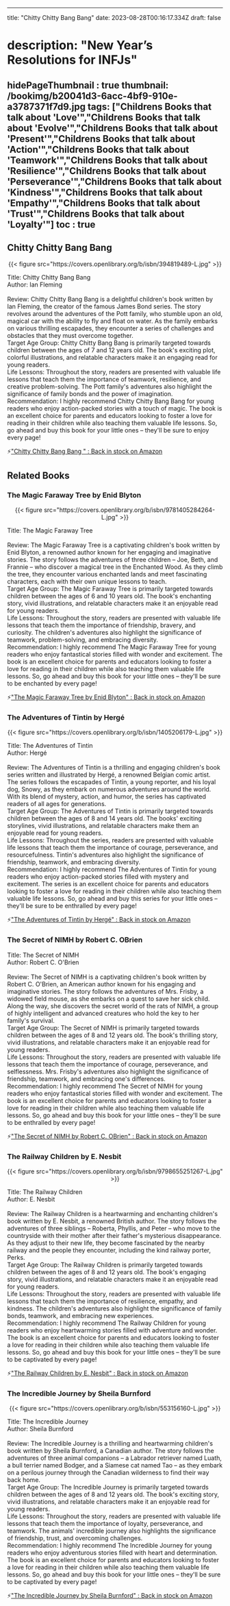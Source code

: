 
---
title: "Chitty Chitty Bang Bang"
date: 2023-08-28T00:16:17.334Z
draft: false
# description: "New Year’s Resolutions for INFJs"
hidePageThumbnail : true
thumbnail: /bookimg/b20041d3-6acc-4bf9-910e-a3787371f7d9.jpg
tags: ["Childrens Books that talk about 'Love'","Childrens Books that talk about 'Evolve'","Childrens Books that talk about 'Present'","Childrens Books that talk about 'Action'","Childrens Books that talk about 'Teamwork'","Childrens Books that talk about 'Resilience'","Childrens Books that talk about 'Perseverance'","Childrens Books that talk about 'Kindness'","Childrens Books that talk about 'Empathy'","Childrens Books that talk about 'Trust'","Childrens Books that talk about 'Loyalty'"]
toc : true
---
## Chitty Chitty Bang Bang 

<center>
{{< figure src="https://covers.openlibrary.org/b/isbn/394819489-L.jpg" >}}
</center>

Title: Chitty Chitty Bang Bang</br>
Author: Ian Fleming</br></br>
Review: Chitty Chitty Bang Bang is a delightful children's book written by Ian Fleming, the creator of the famous James Bond series. The story revolves around the adventures of the Pott family, who stumble upon an old, magical car with the ability to fly and float on water. As the family embarks on various thrilling escapades, they encounter a series of challenges and obstacles that they must overcome together.</br>
Target Age Group: Chitty Chitty Bang Bang is primarily targeted towards children between the ages of 7 and 12 years old. The book's exciting plot, colorful illustrations, and relatable characters make it an engaging read for young readers.</br>
Life Lessons: Throughout the story, readers are presented with valuable life lessons that teach them the importance of teamwork, resilience, and creative problem-solving. The Pott family's adventures also highlight the significance of family bonds and the power of imagination.</br>
Recommendation: I highly recommend Chitty Chitty Bang Bang for young readers who enjoy action-packed stories with a touch of magic. The book is an excellent choice for parents and educators looking to foster a love for reading in their children while also teaching them valuable life lessons. So, go ahead and buy this book for your little ones – they'll be sure to enjoy every page!</br>

<p>⚡<a id="aflink" href="https://www.amazon.com/gp/search?ie=UTF8&tag=klayu00-20&linkCode=ur2&linkId=6639bed89a8ad8dd2705e40644eb43d3&camp=1789&creative=9325&index=books&keywords=Chitty Chitty Bang Bang " class="one" target="_blank" title='"Chitty Chitty Bang Bang " : Back in stock on Amazon'>"Chitty Chitty Bang Bang " : Back in stock on Amazon</a></p>

## Related Books
### The Magic Faraway Tree by Enid Blyton
<center>
{{< figure src="https://covers.openlibrary.org/b/isbn/9781405284264-L.jpg" >}}
</center>

Title: The Magic Faraway Tree</br></br>
Review: The Magic Faraway Tree is a captivating children's book written by Enid Blyton, a renowned author known for her engaging and imaginative stories. The story follows the adventures of three children – Joe, Beth, and Frannie – who discover a magical tree in the Enchanted Wood. As they climb the tree, they encounter various enchanted lands and meet fascinating characters, each with their own unique lessons to teach.</br>
Target Age Group: The Magic Faraway Tree is primarily targeted towards children between the ages of 6 and 10 years old. The book's enchanting story, vivid illustrations, and relatable characters make it an enjoyable read for young readers.</br>
Life Lessons: Throughout the story, readers are presented with valuable life lessons that teach them the importance of friendship, bravery, and curiosity. The children's adventures also highlight the significance of teamwork, problem-solving, and embracing diversity.</br>
Recommendation: I highly recommend The Magic Faraway Tree for young readers who enjoy fantastical stories filled with wonder and excitement. The book is an excellent choice for parents and educators looking to foster a love for reading in their children while also teaching them valuable life lessons. So, go ahead and buy this book for your little ones – they'll be sure to be enchanted by every page!</br>

<p>⚡<a id="aflink" href="https://www.amazon.com/gp/search?ie=UTF8&tag=klayu00-20&linkCode=ur2&linkId=6639bed89a8ad8dd2705e40644eb43d3&camp=1789&creative=9325&index=books&keywords=The Magic Faraway Tree by Enid Blyton" class="one" target="_blank" title='"The Magic Faraway Tree by Enid Blyton" : Back in stock on Amazon'>"The Magic Faraway Tree by Enid Blyton" : Back in stock on Amazon</a></p>

### The Adventures of Tintin by Hergé
<center>
{{< figure src="https://covers.openlibrary.org/b/isbn/1405206179-L.jpg" >}}
</center>

Title: The Adventures of Tintin</br>
Author: Hergé</br></br>
Review: The Adventures of Tintin is a thrilling and engaging children's book series written and illustrated by Hergé, a renowned Belgian comic artist. The series follows the escapades of Tintin, a young reporter, and his loyal dog, Snowy, as they embark on numerous adventures around the world. With its blend of mystery, action, and humor, the series has captivated readers of all ages for generations.</br>
Target Age Group: The Adventures of Tintin is primarily targeted towards children between the ages of 8 and 14 years old. The books' exciting storylines, vivid illustrations, and relatable characters make them an enjoyable read for young readers.</br>
Life Lessons: Throughout the series, readers are presented with valuable life lessons that teach them the importance of courage, perseverance, and resourcefulness. Tintin's adventures also highlight the significance of friendship, teamwork, and embracing diversity.</br>
Recommendation: I highly recommend The Adventures of Tintin for young readers who enjoy action-packed stories filled with mystery and excitement. The series is an excellent choice for parents and educators looking to foster a love for reading in their children while also teaching them valuable life lessons. So, go ahead and buy this series for your little ones – they'll be sure to be enthralled by every page!</br>

<p>⚡<a id="aflink" href="https://www.amazon.com/gp/search?ie=UTF8&tag=klayu00-20&linkCode=ur2&linkId=6639bed89a8ad8dd2705e40644eb43d3&camp=1789&creative=9325&index=books&keywords=The Adventures of Tintin by Hergé" class="one" target="_blank" title='"The Adventures of Tintin by Hergé" : Back in stock on Amazon'>"The Adventures of Tintin by Hergé" : Back in stock on Amazon</a></p>

### The Secret of NIMH by Robert C. OBrien
Title: The Secret of NIMH</br>
Author: Robert C. O'Brien</br></br>
Review: The Secret of NIMH is a captivating children's book written by Robert C. O'Brien, an American author known for his engaging and imaginative stories. The story follows the adventures of Mrs. Frisby, a widowed field mouse, as she embarks on a quest to save her sick child. Along the way, she discovers the secret world of the rats of NIMH, a group of highly intelligent and advanced creatures who hold the key to her family's survival.</br>
Target Age Group: The Secret of NIMH is primarily targeted towards children between the ages of 8 and 12 years old. The book's thrilling story, vivid illustrations, and relatable characters make it an enjoyable read for young readers.</br>
Life Lessons: Throughout the story, readers are presented with valuable life lessons that teach them the importance of courage, perseverance, and selflessness. Mrs. Frisby's adventures also highlight the significance of friendship, teamwork, and embracing one's differences.</br>
Recommendation: I highly recommend The Secret of NIMH for young readers who enjoy fantastical stories filled with wonder and excitement. The book is an excellent choice for parents and educators looking to foster a love for reading in their children while also teaching them valuable life lessons. So, go ahead and buy this book for your little ones – they'll be sure to be enthralled by every page!</br>

<p>⚡<a id="aflink" href="https://www.amazon.com/gp/search?ie=UTF8&tag=klayu00-20&linkCode=ur2&linkId=6639bed89a8ad8dd2705e40644eb43d3&camp=1789&creative=9325&index=books&keywords=The Secret of NIMH by Robert C. OBrien" class="one" target="_blank" title='"The Secret of NIMH by Robert C. OBrien" : Back in stock on Amazon'>"The Secret of NIMH by Robert C. OBrien" : Back in stock on Amazon</a></p>

### The Railway Children by E. Nesbit
<center>
{{< figure src="https://covers.openlibrary.org/b/isbn/9798655251267-L.jpg" >}}
</center>

Title: The Railway Children</br>
Author: E. Nesbit</br></br>
Review: The Railway Children is a heartwarming and enchanting children's book written by E. Nesbit, a renowned British author. The story follows the adventures of three siblings – Roberta, Phyllis, and Peter – who move to the countryside with their mother after their father's mysterious disappearance. As they adjust to their new life, they become fascinated by the nearby railway and the people they encounter, including the kind railway porter, Perks.</br>
Target Age Group: The Railway Children is primarily targeted towards children between the ages of 8 and 12 years old. The book's engaging story, vivid illustrations, and relatable characters make it an enjoyable read for young readers.</br>
Life Lessons: Throughout the story, readers are presented with valuable life lessons that teach them the importance of resilience, empathy, and kindness. The children's adventures also highlight the significance of family bonds, teamwork, and embracing new experiences.</br>
Recommendation: I highly recommend The Railway Children for young readers who enjoy heartwarming stories filled with adventure and wonder. The book is an excellent choice for parents and educators looking to foster a love for reading in their children while also teaching them valuable life lessons. So, go ahead and buy this book for your little ones – they'll be sure to be captivated by every page!</br>

<p>⚡<a id="aflink" href="https://www.amazon.com/gp/search?ie=UTF8&tag=klayu00-20&linkCode=ur2&linkId=6639bed89a8ad8dd2705e40644eb43d3&camp=1789&creative=9325&index=books&keywords=The Railway Children by E. Nesbit" class="one" target="_blank" title='"The Railway Children by E. Nesbit" : Back in stock on Amazon'>"The Railway Children by E. Nesbit" : Back in stock on Amazon</a></p>

### The Incredible Journey by Sheila Burnford
<center>
{{< figure src="https://covers.openlibrary.org/b/isbn/553156160-L.jpg" >}}
</center>

Title: The Incredible Journey</br>
Author: Sheila Burnford</br></br>
Review: The Incredible Journey is a thrilling and heartwarming children's book written by Sheila Burnford, a Canadian author. The story follows the adventures of three animal companions – a Labrador retriever named Luath, a bull terrier named Bodger, and a Siamese cat named Tao – as they embark on a perilous journey through the Canadian wilderness to find their way back home.</br>
Target Age Group: The Incredible Journey is primarily targeted towards children between the ages of 8 and 12 years old. The book's exciting story, vivid illustrations, and relatable characters make it an enjoyable read for young readers.</br>
Life Lessons: Throughout the story, readers are presented with valuable life lessons that teach them the importance of loyalty, perseverance, and teamwork. The animals' incredible journey also highlights the significance of friendship, trust, and overcoming challenges.</br>
Recommendation: I highly recommend The Incredible Journey for young readers who enjoy adventurous stories filled with heart and determination. The book is an excellent choice for parents and educators looking to foster a love for reading in their children while also teaching them valuable life lessons. So, go ahead and buy this book for your little ones – they'll be sure to be captivated by every page!</br>

<p>⚡<a id="aflink" href="https://www.amazon.com/gp/search?ie=UTF8&tag=klayu00-20&linkCode=ur2&linkId=6639bed89a8ad8dd2705e40644eb43d3&camp=1789&creative=9325&index=books&keywords=The Incredible Journey by Sheila Burnford" class="one" target="_blank" title='"The Incredible Journey by Sheila Burnford" : Back in stock on Amazon'>"The Incredible Journey by Sheila Burnford" : Back in stock on Amazon</a></p>
